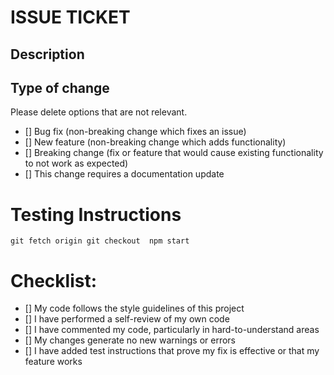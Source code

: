 # ISSUE TICKET 
## Description


## Type of change
Please delete options that are not relevant.
- [] Bug fix (non-breaking change which fixes an issue)
- [] New feature (non-breaking change which adds functionality)
- [] Breaking change (fix or feature that would cause existing functionality to not work as expected)
- [] This change requires a documentation update

# Testing Instructions
`git fetch origin
git checkout 
npm start`


# Checklist:
- [] My code follows the style guidelines of this project
- [] I have performed a self-review of my own code
- [] I have commented my code, particularly in hard-to-understand areas
- [] My changes generate no new warnings or errors
- [] I have added test instructions that prove my fix is effective or that my feature works
